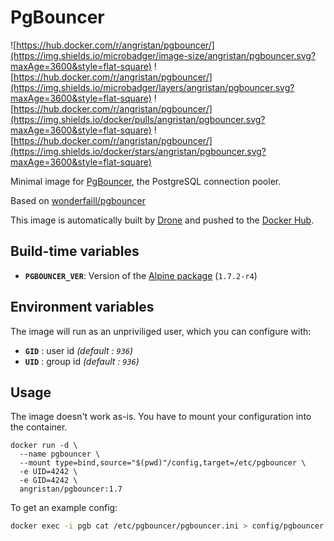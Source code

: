 # PgBouncer

![https://hub.docker.com/r/angristan/pgbouncer/](https://img.shields.io/microbadger/image-size/angristan/pgbouncer.svg?maxAge=3600&style=flat-square) ![https://hub.docker.com/r/angristan/pgbouncer/](https://img.shields.io/microbadger/layers/angristan/pgbouncer.svg?maxAge=3600&style=flat-square) ![https://hub.docker.com/r/angristan/pgbouncer/](https://img.shields.io/docker/pulls/angristan/pgbouncer.svg?maxAge=3600&style=flat-square) ![https://hub.docker.com/r/angristan/pgbouncer/](https://img.shields.io/docker/stars/angristan/pgbouncer.svg?maxAge=3600&style=flat-square)

Minimal image for [PgBouncer](https://pgbouncer.github.io/), the PostgreSQL connection pooler.

Based on [wonderfaill/pgbouncer](https://github.com/Wonderfall/dockerfiles/tree/master/pgbouncer)

This image is automatically built by [Drone](https://drone.angristan.xyz/angristan/docker-pgbouncer) and pushed to the [Docker Hub](https://hub.docker.com/r/angristan/pgbouncer/).

## Build-time variables

- **`PGBOUNCER_VER`**: Version of the [Alpine package](https://pkgs.alpinelinux.org/package/v3.8/community/x86_64/pgbouncer) (`1.7.2-r4`)

## Environment variables

The image will run as an unpriviliged user, which you can configure with:

- **`GID`** : user id *(default : `936`)*
- **`UID`** : group id *(default : `936`)*

## Usage

The image doesn't work as-is. You have to mount your configuration into the container.

```docker
docker run -d \
  --name pgbouncer \
  --mount type=bind,source="$(pwd)"/config,target=/etc/pgbouncer \
  -e UID=4242 \
  -e GID=4242 \
  angristan/pgbouncer:1.7
```

To get an example config:

```sh
docker exec -i pgb cat /etc/pgbouncer/pgbouncer.ini > config/pgbouncer.ini
```
